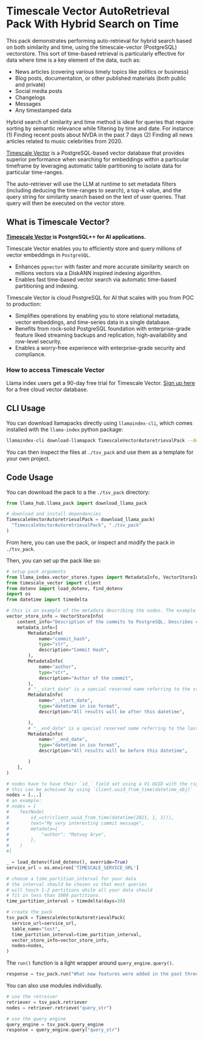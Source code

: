 # Timescale Vector AutoRetrieval Pack With Hybrid Search on Time

This pack demonstrates performing auto-retrieval for hybrid search based on both similarity and time, using the timescale-vector (PostgreSQL) vectorstore.
This sort of time-based retrieval is particularly effective for data where time is a key element of the data, such as:
- News articles (covering various timely topics like politics or business)
- Blog posts, documentation, or other published materials (both public and private)
- Social media posts
- Changelogs
- Messages
- Any timestamped data

Hybrid search of similarity and time method is ideal for queries that require sorting by semantic relevance while filtering by time and date.
For instance: (1) Finding recent posts about NVDA in the past 7 days (2) Finding all news articles related to music celebrities from 2020.

[Timescale Vector](https://www.timescale.com/ai?utm_campaign=vectorlaunch&utm_source=llamaindex&utm_medium=referral) is a PostgreSQL-based vector database that provides superior performance when searching for embeddings within a particular timeframe by leveraging automatic table partitioning to isolate data for particular time-ranges.

The auto-retriever will use the LLM at runtime to set metadata filters (including deducing the time-ranges to search), a top-k value, and the query string for similarity search based on the text of user queries. That query will then be executed on the vector store.

## What is Timescale Vector?
**[Timescale Vector](https://www.timescale.com/ai?utm_campaign=vectorlaunch&utm_source=llamaindex&utm_medium=referral) is PostgreSQL++ for AI applications.**

Timescale Vector enables you to efficiently store and query millions of vector embeddings in `PostgreSQL`.
- Enhances `pgvector` with faster and more accurate similarity search on millions vectors via a DiskANN inspired indexing algorithm.
- Enables fast time-based vector search via automatic time-based partitioning and indexing.

Timescale Vector is cloud PostgreSQL for AI that scales with you from POC to production:
- Simplifies operations by enabling you to store relational metadata, vector embeddings, and time-series data in a single database.
- Benefits from rock-solid PostgreSQL foundation with enterprise-grade feature liked streaming backups and replication, high-availability and row-level security.
- Enables a worry-free experience with enterprise-grade security and compliance.

### How to access Timescale Vector
Llama index users get a 90-day free trial for Timescale Vector. [Sign up here](https://console.cloud.timescale.com/signup?utm_campaign=vectorlaunch&utm_source=llamaindex&utm_medium=referral) for a free cloud vector database.

## CLI Usage

You can download llamapacks directly using `llamaindex-cli`, which comes installed with the `llama-index` python package:

```bash
llamaindex-cli download-llamapack TimescaleVectorAutoretrievalPack --download-dir ./tsv_pack
```

You can then inspect the files at `./tsv_pack` and use them as a template for your own project.

## Code Usage

You can download the pack to a the `./tsv_pack` directory:

```python
from llama_hub.llama_pack import download_llama_pack

# download and install dependencies
TimescaleVectorAutoretrievalPack = download_llama_pack(
  "TimescaleVectorAutoretrievalPack", "./tsv_pack"
)
```

From here, you can use the pack, or inspect and modify the pack in `./tsv_pack`.

Then, you can set up the pack like so:

```python
# setup pack arguments
from llama_index.vector_stores.types import MetadataInfo, VectorStoreInfo
from timescale_vector import client
from dotenv import load_dotenv, find_dotenv
import os
from datetime import timedelta

# this is an example of the metadata describing the nodes. The example is for git commit history.
vector_store_info = VectorStoreInfo(
    content_info="Description of the commits to PostgreSQL. Describes changes made to Postgres",
    metadata_info=[
        MetadataInfo(
            name="commit_hash",
            type="str",
            description="Commit Hash",
        ),
        MetadataInfo(
            name="author",
            type="str",
            description="Author of the commit",
        ),
        # "__start_date" is a special reserved name referring to the starting point for the time of the uuid field.
        MetadataInfo(
            name="__start_date",
            type="datetime in iso format",
            description="All results will be after this datetime",

        ),
        # "__end_date" is a special reserved name referring to the last point for the time of the uuid field.
        MetadataInfo(
            name="__end_date",
            type="datetime in iso format",
            description="All results will be before this datetime",

        )
    ],
)

# nodes have to have their `id_` field set using a V1 UUID with the right time component
# this can be acheived by using `client.uuid_from_time(datetime_obj)`
nodes = [...]
# an example:
# nodes = [
#    TextNode(
#        id_=str(client.uuid_from_time(datetime(2021, 1, 1))),
#        text="My very interesting commit message",
#        metadata={
#            "author": "Matvey Arye",
#        },
#    )
#]

_ = load_dotenv(find_dotenv(), override=True)
service_url = os.environ['TIMESCALE_SERVICE_URL']

# choose a time_partition_interval for your data
# the interval should be chosen so that most queries
# will touch 1-2 partitions while all your data should
# fit in less than 1000 partitions.
time_partition_interval = timedelta(days=30)

# create the pack
tsv_pack = TimescaleVectorAutoretrievalPack(
  service_url=service_url,
  table_name="test",
  time_partition_interval=time_partition_interval,
  vector_store_info=vector_store_info,
  nodes=nodes,
)
```

The `run()` function is a light wrapper around `query_engine.query()`.

```python
response = tsv_pack.run("What new features were added in the past three months?")
```

You can also use modules individually.

```python
# use the retreiver
retriever = tsv_pack.retriever
nodes = retriever.retrieve("query_str")

# use the query engine
query_engine = tsv_pack.query_engine
response = query_engine.query("query_str")
```